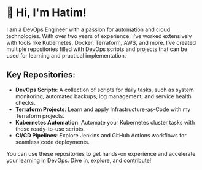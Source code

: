 # 👋 Hi, I'm Hatim!

I am a DevOps Engineer with a passion for automation and cloud technologies. With over two years of experience, I've worked extensively with tools like Kubernetes, Docker, Terraform, AWS, and more. I’ve created multiple repositories filled with DevOps scripts and projects that can be used for learning and practical implementation.

## Key Repositories:
- **DevOps Scripts**: A collection of scripts for daily tasks, such as system monitoring, automated backups, log management, and service health checks.
- **Terraform Projects**: Learn and apply Infrastructure-as-Code with my Terraform projects.
- **Kubernetes Automation**: Automate your Kubernetes cluster tasks with these ready-to-use scripts.
- **CI/CD Pipelines**: Explore Jenkins and GitHub Actions workflows for seamless code deployments.

You can use these repositories to get hands-on experience and accelerate your learning in DevOps. Dive in, explore, and contribute!
